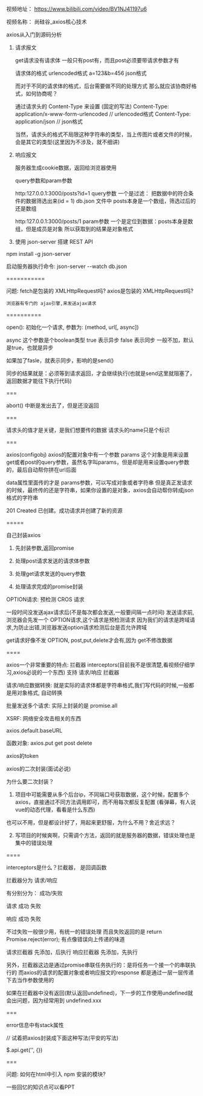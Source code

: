 视频地址：
https://www.bilibili.com/video/BV1NJ41197u6


视频名称：
尚硅谷_axios核心技术

axios从入门到源码分析




1.  请求报文

    get请求没有请求体
    一般只有post有，而且post必须要带请求参数才有

    请求体的格式
        urlencoded格式         a=123&b=456
        json格式

    而对于不同的请求体的格式，后台需要做不同的处理方式
    那么就应该协商好格式，如何协商呢？

    通过请求头的 Content-Type 来设置 (固定的写法)
    Content-Type:   application/x-www-form-urlencoded           // urlencoded格式
    Content-Type:   application/json                            // json格式


    当然，请求头的格式不局限这种字符串的类型，当上传图片或者文件的时候，会是其它的类型(这里因为不涉及，就不细讲)



2.  响应报文


    服务器生成cookie数据，返回给浏览器使用
    

    query参数和param参数

    http:127.0.0.1:3000/posts?id=1  query参数 
    一个是过滤： 把数据中的符合条件的数据筛选出来(id = 1)
    db.json 文件中 posts本身是一个数组，筛选过后的还是数组


    http:127.0.0.1:3000/posts/1   param参数
    一个是定位到数据：posts本身是数组，但是成员是对象
    所以获取到的结果是对象格式


3. 使用 json-server 搭建 REST API

npm install -g json-server

启动服务器执行命令: json-server --watch db.json

===========

问题:   fetch是包装的 XMLHttpRequest吗?
        axios是包装的 XMLHttpRequest吗?

    浏览器有专门的 ajax引擎,来发送ajax请求


==========

open(): 初始化一个请求, 参数为: (method, url[, async])

async 这个参数是个boolean类型
true 表示异步
false 表示同步
一般不加，默认是true，也就是异步

如果加了fasle，就表示同步，影响的是send()

同步的结果就是：必须等到请求返回，才会继续执行(也就是send这里就阻塞了，返回数据才能往下执行代码)


===

abort() 中断是发出去了，但是还没返回


===

请求头的值才是关键，是我们想要传的数据
请求头的name只是个标识


===

axios(configobj) 
axios的配置对象中有一个参数  params 这个对象是用来设置get或者post的query参数，虽然名字叫params，但是却是用来设置query参数的，最后自动帮你拼在url后面

data属性里面传的才是 params参数，可以写成对象或者字符串
但是真正发请求的时候，最终传的还是字符串，如果你设置的是对象，axios会自动帮你转成json格式的字符串


201	Created	已创建。成功请求并创建了新的资源


=====

自己封装axios

1. 先封装参数,返回promise

2. 处理post请求发送的请求体参数

3. 处理get请求发送的query参数

4. 处理请求完成的promise封装


OPTION请求: 预检测 CROS 请求

一段时间没发送ajax请求后(不是每次都会发送,一般要间隔一点时间)
发送请求前,浏览器会先发一个 OPTION请求,这个请求是预检测请求
因为我们的请求是跨域请求,为防止出错,浏览器发送option请求检测后台是否允许跨域

get请求好像不发 OPTION, post,put,delete才会有,因为 get不修改数据




====

axios一个非常重要的特点: 拦截器 interceptors(目前我不是很清楚,看视频仔细学习,axios必说的一个东西)
支持 请求/响应 拦截器


请求/响应数据转换: 就是实际的请求体都是字符串格式,我们写代码的时候,一般都是用对象格式, 自动转换


批量发送多个请求: 实际上封装的是 promise.all

XSRF: 网络安全攻击相关的东西


axios.default.baseURL



函数对象: axios.put get post delete

axios的token


axios的二次封装(面试必说)

为什么要二次封装？

1. 项目中可能需要从多个后台ip，不同端口号获取数据，这个时候，配置多个axios，直接通过不同方法调用即可，而不用每次都反复配置
(看弹幕，有人说vue的动态代理，看看是什么东西)

也可以不用，但是都设计好了，用起来更舒服，为什么不用？舍近求远？


2. 写项目的时候爽啊，只需调个方法，返回的就是服务器的数据，错误处理也是集中的错误处理


====

interceptors是什么？拦截器，  是回调函数

拦截器分为 请求/响应

有分别分为： 成功/失败

请求
    成功
    失败

响应
    成功
    失败

不过失败一般很少用，有统一的错误处理
而且失败返回的是  return Promise.reject(error);
有点像错误向上传递的味道


请求拦截器 先添加，后执行
响应拦截器 先添加，先执行


另外，拦截器这边是通过promise串联任务执行的：是将任务一个接一个的串联执行的
而axios的请求的配置对象或者响应报文的response 
都是通过一层一层传递下去当作参数使用的

如果在拦截器中没有返回(默认返回undefined)，下一步的工作使用undefined就会出问题，因为经常用到 undefined.xxx



===

error信息中有stack属性


// 试着把axios封装成下面这种写法(平安的写法)

$.api.get('', {})

===









问题: 如何在html中引入 npm 安装的模块?




一些回忆的知识点可以看PPT